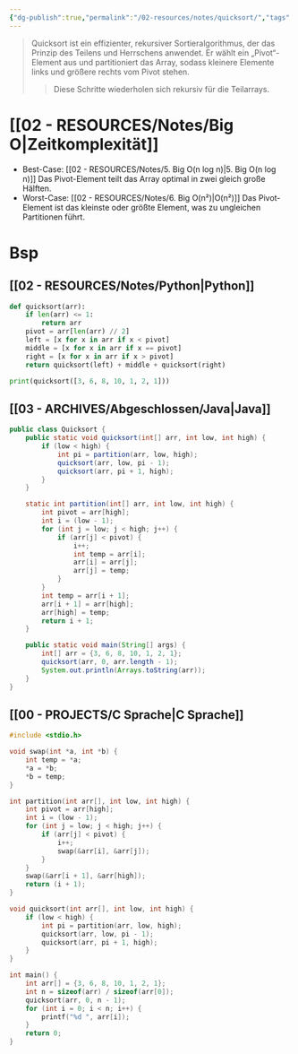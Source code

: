 ```yaml
---
{"dg-publish":true,"permalink":"/02-resources/notes/quicksort/","tags":["code/C","code/java","code/python","code/time-complexity","code/algorithmus"]}
---
```


>Quicksort ist ein effizienter, rekursiver Sortieralgorithmus, der das Prinzip des Teilens und Herrschens anwendet. 
>Er wählt ein „Pivot“-Element aus und partitioniert das Array, sodass kleinere Elemente links und größere rechts vom Pivot stehen. 
>>Diese Schritte wiederholen sich rekursiv für die Teilarrays.


# [[02 - RESOURCES/Notes/Big O\|Zeitkomplexität]]
- Best-Case: [[02 - RESOURCES/Notes/5. Big O(n log n)\|5. Big O(n log n)]]
	Das Pivot-Element teilt das Array optimal in zwei gleich große Hälften.
- Worst-Case: [[02 - RESOURCES/Notes/6. Big O(n²)\|O(n²)]] 
	Das Pivot-Element ist das kleinste oder größte Element, was zu ungleichen Partitionen führt.
# Bsp
## [[02 - RESOURCES/Notes/Python\|Python]]
```python
def quicksort(arr):
    if len(arr) <= 1:
        return arr
    pivot = arr[len(arr) // 2]
    left = [x for x in arr if x < pivot]
    middle = [x for x in arr if x == pivot]
    right = [x for x in arr if x > pivot]
    return quicksort(left) + middle + quicksort(right)

print(quicksort([3, 6, 8, 10, 1, 2, 1]))
```

## [[03 - ARCHIVES/Abgeschlossen/Java\|Java]]
```java
public class Quicksort {
    public static void quicksort(int[] arr, int low, int high) {
        if (low < high) {
            int pi = partition(arr, low, high);
            quicksort(arr, low, pi - 1);
            quicksort(arr, pi + 1, high);
        }
    }

    static int partition(int[] arr, int low, int high) {
        int pivot = arr[high];
        int i = (low - 1);
        for (int j = low; j < high; j++) {
            if (arr[j] < pivot) {
                i++;
                int temp = arr[i];
                arr[i] = arr[j];
                arr[j] = temp;
            }
        }
        int temp = arr[i + 1];
        arr[i + 1] = arr[high];
        arr[high] = temp;
        return i + 1;
    }

    public static void main(String[] args) {
        int[] arr = {3, 6, 8, 10, 1, 2, 1};
        quicksort(arr, 0, arr.length - 1);
        System.out.println(Arrays.toString(arr));
    }
}
```

## [[00 - PROJECTS/C Sprache\|C Sprache]]
```C
#include <stdio.h>

void swap(int *a, int *b) {
    int temp = *a;
    *a = *b;
    *b = temp;
}

int partition(int arr[], int low, int high) {
    int pivot = arr[high];
    int i = (low - 1);
    for (int j = low; j < high; j++) {
        if (arr[j] < pivot) {
            i++;
            swap(&arr[i], &arr[j]);
        }
    }
    swap(&arr[i + 1], &arr[high]);
    return (i + 1);
}

void quicksort(int arr[], int low, int high) {
    if (low < high) {
        int pi = partition(arr, low, high);
        quicksort(arr, low, pi - 1);
        quicksort(arr, pi + 1, high);
    }
}

int main() {
    int arr[] = {3, 6, 8, 10, 1, 2, 1};
    int n = sizeof(arr) / sizeof(arr[0]);
    quicksort(arr, 0, n - 1);
    for (int i = 0; i < n; i++) {
        printf("%d ", arr[i]);
    }
    return 0;
}
```